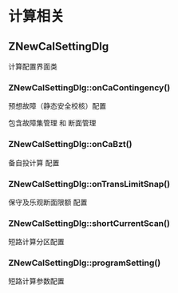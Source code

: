 # 计算相关

## ZNewCalSettingDlg

计算配置界面类

### ZNewCalSettingDlg::onCaContingency()

预想故障（静态安全校核）配置

包含故障集管理 和 断面管理

### ZNewCalSettingDlg::onCaBzt()

备自投计算 配置

### ZNewCalSettingDlg::onTransLimitSnap()

保守及乐观断面限额 配置

### ZNewCalSettingDlg::shortCurrentScan()

短路计算分区配置

### ZNewCalSettingDlg::programSetting()

短路计算参数配置



